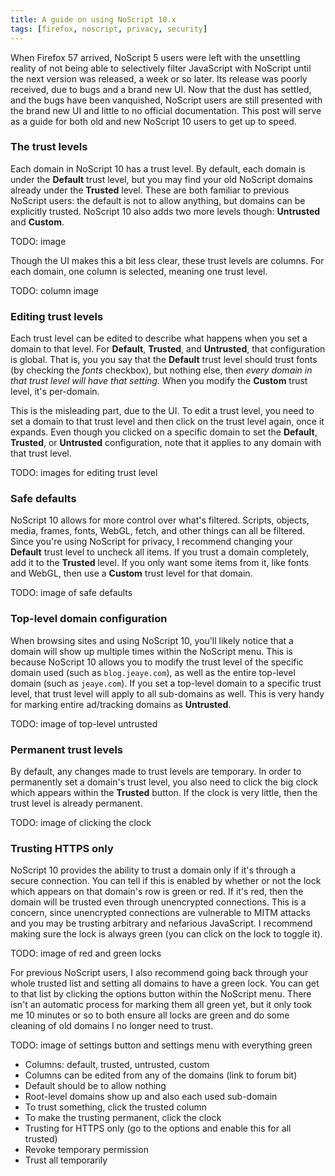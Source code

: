 ```yaml
---
title: A guide on using NoScript 10.x
tags: [firefox, noscript, privacy, security]
---
```


When Firefox 57 arrived, NoScript 5 users were left with the unsettling reality
of not being able to selectively filter JavaScript with NoScript until the next
version was released, a week or so later. Its release was poorly received, due
to bugs and a brand new UI. Now that the dust has settled, and the bugs have
been vanquished, NoScript users are still presented with the brand new UI and
little to no official documentation. This post will serve as a guide for both
old and new NoScript 10 users to get up to speed.

### The trust levels
Each domain in NoScript 10 has a trust level. By default, each domain is under
the **Default** trust level, but you may find your old NoScript domains already
under the **Trusted** level. These are both familiar to previous NoScript users:
the default is not to allow anything, but domains can be explicitly trusted.
NoScript 10 also adds two more levels though: **Untrusted** and **Custom**.

TODO: image

Though the UI makes this a bit less clear, these trust levels are columns. For
each domain, one column is selected, meaning one trust level.

TODO: column image

### Editing trust levels
Each trust level can be edited to describe what happens when you set a domain to
that level. For **Default**, **Trusted**, and **Untrusted**, that configuration
is global. That is, you you say that the **Default** trust level should trust
fonts (by checking the *fonts* checkbox), but nothing else, then *every domain
in that trust level will have that setting.* When you modify the **Custom**
trust level, it's per-domain.

This is the misleading part, due to the UI. To edit a trust level, you need to
set a domain to that trust level and then click on the trust level again, once
it expands. Even though you clicked on a specific domain to set the **Default**,
**Trusted**, or **Untrusted** configuration, note that it applies to any domain
with that trust level.

TODO: images for editing trust level

### Safe defaults
NoScript 10 allows for more control over what's filtered. Scripts, objects,
media, frames, fonts, WebGL, fetch, and other things can all be filtered. Since
you're using NoScript for privacy, I recommend changing your **Default** trust
level to uncheck all items. If you trust a domain completely, add it to the
**Trusted** level. If you only want some items from it, like fonts and WebGL,
then use a **Custom** trust level for that domain.

TODO: image of safe defaults

### Top-level domain configuration
When browsing sites and using NoScript 10, you'll likely notice that a domain
will show up multiple times within the NoScript menu. This is because NoScript
10 allows you to modify the trust level of the specific domain used (such as
`blog.jeaye.com`), as well as the entire top-level domain (such as `jeaye.com`).
If you set a top-level domain to a specific trust level, that trust level will
apply to all sub-domains as well. This is very handy for marking entire
ad/tracking domains as **Untrusted**.

TODO: image of top-level untrusted

### Permanent trust levels
By default, any changes made to trust levels are temporary. In order to
permanently set a domain's trust level, you also need to click the big clock
which appears within the **Trusted** button. If the clock is very little, then
the trust level is already permanent.

TODO: image of clicking the clock

### Trusting HTTPS only
NoScript 10 provides the ability to trust a domain only if it's through a secure
connection. You can tell if this is enabled by whether or not the lock which
appears on that domain's row is green or red. If it's red, then the domain will
be trusted even through unencrypted connections. This is a concern, since
unencrypted connections are vulnerable to MITM attacks and you may be trusting
arbitrary and nefarious JavaScript. I recommend making sure the lock is always
green (you can click on the lock to toggle it).

TODO: image of red and green locks

For previous NoScript users, I also recommend going back through your whole
trusted list and setting all domains to have a green lock. You can get to that
list by clicking the options button within the NoScript menu. There isn't an
automatic process for marking them all green yet, but it only took me 10 minutes
or so to both ensure all locks are green and do some cleaning of old domains I
no longer need to trust.

TODO: image of settings button and settings menu with everything green

* Columns: default, trusted, untrusted, custom
* Columns can be edited from any of the domains (link to forum bit)
* Default should be to allow nothing
* Root-level domains show up and also each used sub-domain
* To trust something, click the trusted column
* To make the trusting permanent, click the clock
* Trusting for HTTPS only (go to the options and enable this for all trusted)
* Revoke temporary permission
* Trust all temporarily
